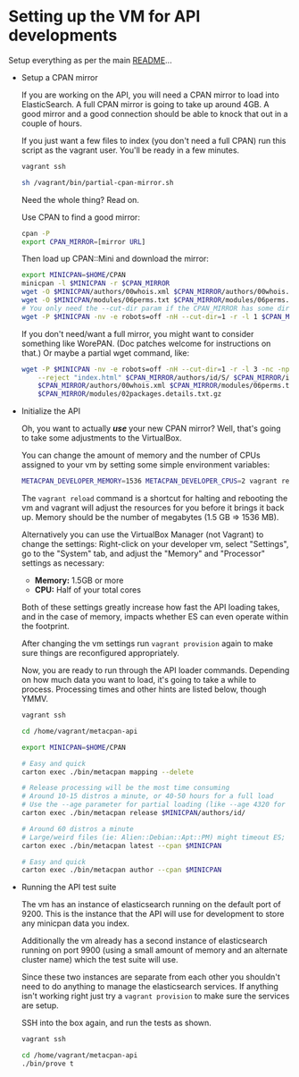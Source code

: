 # Setting up the VM for API developments

Setup everything as per the main [README](README.md)...

- Setup a CPAN mirror

    If you are working on the API, you will need a CPAN mirror to load into ElasticSearch.  A full CPAN
    mirror is going to take up around 4GB.  A good mirror and a good connection should be able to knock
    that out in a couple of hours.

    If you just want a few files to index (you don't need a full CPAN) run this
    script as the vagrant user.  You'll be ready in a few minutes.

    ```bash
    vagrant ssh

    sh /vagrant/bin/partial-cpan-mirror.sh
    ```

    Need the whole thing?  Read on.

    Use CPAN to find a good mirror:

    ```bash
    cpan -P
    export CPAN_MIRROR=[mirror URL]
    ```

    Then load up CPAN::Mini and download the mirror:

    ```bash
    export MINICPAN=$HOME/CPAN
    minicpan -l $MINICPAN -r $CPAN_MIRROR
    wget -O $MINICPAN/authors/00whois.xml $CPAN_MIRROR/authors/00whois.xml
    wget -O $MINICPAN/modules/06perms.txt $CPAN_MIRROR/modules/06perms.txt
    # You only need the --cut-dir param if the CPAN_MIRROR has some directory like /CPAN/ on it
    wget -P $MINICPAN -nv -e robots=off -nH --cut-dir=1 -r -l 1 $CPAN_MIRROR/indices/
    ```

    If you don't need/want a full mirror, you might want to consider something like WorePAN.  (Doc patches
    welcome for instructions on that.)  Or maybe a partial wget command, like:

    ```bash
    wget -P $MINICPAN -nv -e robots=off -nH --cut-dir=1 -r -l 3 -nc -np \
        --reject "index.html" $CPAN_MIRROR/authors/id/S/ $CPAN_MIRROR/indices/ \
        $CPAN_MIRROR/authors/00whois.xml $CPAN_MIRROR/modules/06perms.txt \
        $CPAN_MIRROR/modules/02packages.details.txt.gz
    ```

- Initialize the API

    Oh, you want to actually ***use*** your new CPAN mirror?  Well, that's going to take some adjustments to
    the VirtualBox.

    You can change the amount of memory and the number of CPUs assigned to your vm
    by setting some simple environment variables:

    ```bash
    METACPAN_DEVELOPER_MEMORY=1536 METACPAN_DEVELOPER_CPUS=2 vagrant reload
    ```

    The `vagrant reload` command is a shortcut for halting and rebooting the vm
    and vagrant will adjust the resources for you before it brings it back up.
    Memory should be the number of megabytes (1.5 GB => 1536 MB).

    Alternatively you can use the VirtualBox Manager (not Vagrant) to change the settings:
    Right-click on your developer vm, select "Settings", go to the "System" tab,
    and adjust the "Memory" and "Processor" settings as necessary:

    * **Memory:** 1.5GB or more
    * **CPU:** Half of your total cores

    Both of these settings greatly increase how fast the API loading takes, and in the case of memory,
    impacts whether ES can even operate within the footprint.

    After changing the vm settings run `vagrant provision` again
    to make sure things are reconfigured appropriately.

    Now, you are ready to run through the API loader commands.  Depending on how much data you want to
    load, it's going to take a while to process.  Processing times and other hints are listed below,
    though YMMV.

    ```bash
    vagrant ssh

    cd /home/vagrant/metacpan-api

    export MINICPAN=$HOME/CPAN

    # Easy and quick
    carton exec ./bin/metacpan mapping --delete

    # Release processing will be the most time consuming
    # Around 10-15 distros a minute, or 40-50 hours for a full load
    # Use the --age parameter for partial loading (like --age 4320 for six months)
    carton exec ./bin/metacpan release $MINICPAN/authors/id/

    # Around 60 distros a minute
    # Large/weird files (ie: Alien::Debian::Apt::PM) might timeout ES; re-run it if it chokes
    carton exec ./bin/metacpan latest --cpan $MINICPAN

    # Easy and quick
    carton exec ./bin/metacpan author --cpan $MINICPAN
    ```

- Running the API test suite

    The vm has an instance of elasticsearch running on the default port of 9200.
    This is the instance that the API will use for development
    to store any minicpan data you index.

    Additionally the vm already has a second instance of elasticsearch running on port 9900
    (using a small amount of memory and an alternate cluster name)
    which the test suite will use.

    Since these two instances are separate from each other you shouldn't need
    to do anything to manage the elasticsearch services.
    If anything isn't working right just try a `vagrant provision`
    to make sure the services are setup.

    SSH into the box again, and run the tests as shown.

    ```bash
    vagrant ssh

    cd /home/vagrant/metacpan-api
    ./bin/prove t
    ```
